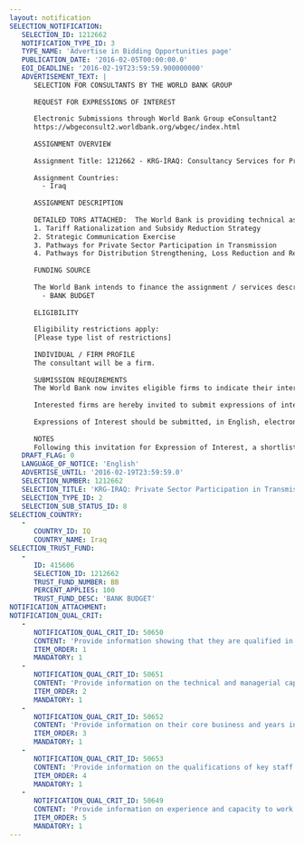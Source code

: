 ```yaml
---
layout: notification
SELECTION_NOTIFICATION: 
   SELECTION_ID: 1212662
   NOTIFICATION_TYPE_ID: 3
   TYPE_NAME: 'Advertise in Bidding Opportunities page'
   PUBLICATION_DATE: '2016-02-05T00:00:00.0'
   EOI_DEADLINE: '2016-02-19T23:59:59.900000000'
   ADVERTISEMENT_TEXT: |
      SELECTION FOR CONSULTANTS BY THE WORLD BANK GROUP
      
      REQUEST FOR EXPRESSIONS OF INTEREST
      
      Electronic Submissions through World Bank Group eConsultant2
      https://wbgeconsult2.worldbank.org/wbgec/index.html
      
      ASSIGNMENT OVERVIEW
      
      Assignment Title: 1212662 - KRG-IRAQ: Consultancy Services for Private Sector Participation in Transmission Network Strengthening in KRG
      
      Assignment Countries:
        - Iraq
      
      ASSIGNMENT DESCRIPTION
      
      DETAILED TORS ATTACHED:  The World Bank is providing technical assistance to KRG in design and implementation of specific initiatives. The first phase of the technical assistance program would support the following consultancy assignments:
      1. Tariff Rationalization and Subsidy Reduction Strategy
      2. Strategic Communication Exercise
      3. Pathways for Private Sector Participation in Transmission
      4. Pathways for Distribution Strengthening, Loss Reduction and Revenue Enhancement
      
      FUNDING SOURCE
      
      The World Bank intends to finance the assignment / services described below under the following trust fund(s):
        - BANK BUDGET
      
      ELIGIBILITY
      
      Eligibility restrictions apply:
      [Please type list of restrictions]
      
      INDIVIDUAL / FIRM PROFILE
      The consultant will be a firm. 
      
      SUBMISSION REQUIREMENTS
      The World Bank now invites eligible firms to indicate their interest in providing the services.  Interested firms must provide information indicating that they are qualified to perform the services (brochures, description of similar assignments, experience in similar conditions, availability of appropriate skills among staff, etc. for firms; CV and cover letter for individuals).  Please note that the total size of all attachments should be less than 5MB.  Consultants may associate to enhance their qualifications.
      
      Interested firms are hereby invited to submit expressions of interest.
      
      Expressions of Interest should be submitted, in English, electronically through World Bank Group eTendering (https://wbgeconsult2.worldbank.org/wbgec/index.html)
      
      NOTES
      Following this invitation for Expression of Interest, a shortlist of qualified firms will be formally invited to submit proposals.  Shortlisting and selection will be subject to the availability of funding.
   DRAFT_FLAG: 0
   LANGUAGE_OF_NOTICE: 'English'
   ADVERTISE_UNTIL: '2016-02-19T23:59:59.0'
   SELECTION_NUMBER: 1212662
   SELECTION_TITLE: 'KRG-IRAQ: Private Sector Participation in Transmission Network Strengthening in KRG'
   SELECTION_TYPE_ID: 2
   SELECTION_SUB_STATUS_ID: 8
SELECTION_COUNTRY: 
   - 
      COUNTRY_ID: IQ
      COUNTRY_NAME: Iraq
SELECTION_TRUST_FUND: 
   - 
      ID: 415606
      SELECTION_ID: 1212662
      TRUST_FUND_NUMBER: BB
      PERCENT_APPLIES: 100
      TRUST_FUND_DESC: 'BANK BUDGET'
NOTIFICATION_ATTACHMENT: 
NOTIFICATION_QUAL_CRIT: 
   - 
      NOTIFICATION_QUAL_CRIT_ID: 50650
      CONTENT: 'Provide information showing that they are qualified in the field of the assignment. Please include these details in the system submitted EOI.'
      ITEM_ORDER: 1
      MANDATORY: 1
   - 
      NOTIFICATION_QUAL_CRIT_ID: 50651
      CONTENT: 'Provide information on the technical and managerial capabilities of the firm. Please include these details in the system submitted EOI.'
      ITEM_ORDER: 2
      MANDATORY: 1
   - 
      NOTIFICATION_QUAL_CRIT_ID: 50652
      CONTENT: 'Provide information on their core business and years in business. Please include these details in the system submitted EOI.'
      ITEM_ORDER: 3
      MANDATORY: 1
   - 
      NOTIFICATION_QUAL_CRIT_ID: 50653
      CONTENT: 'Provide information on the qualifications of key staff. Please include these details in the system submitted EOI.'
      ITEM_ORDER: 4
      MANDATORY: 1
   - 
      NOTIFICATION_QUAL_CRIT_ID: 50649
      CONTENT: 'Provide information on experience and capacity to work in conflict and post conflict areas. Please include these details in the system submitted EOI.'
      ITEM_ORDER: 5
      MANDATORY: 1
---
```

